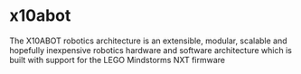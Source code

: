 x10abot
=======

The X10ABOT robotics architecture is an extensible, modular, scalable and hopefully inexpensive robotics hardware and software architecture which is built with support for the LEGO Mindstorms NXT firmware